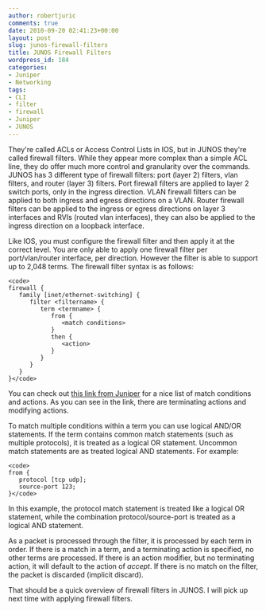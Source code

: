 ```yaml
---
author: robertjuric
comments: true
date: 2010-09-20 02:41:23+00:00
layout: post
slug: junos-firewall-filters
title: JUNOS Firewall Filters
wordpress_id: 184
categories:
- Juniper
- Networking
tags:
- CLI
- filter
- firewall
- Juniper
- JUNOS
---
```


  
They're called ACLs or Access Control Lists in IOS, but in JUNOS they're called firewall filters. While they appear more complex than a simple ACL line, they do offer much more control and granularity over the commands. JUNOS has 3 different type of firewall filters: port (layer 2) filters, vlan filters, and router (layer 3) filters. Port firewall filters are applied to layer 2 switch ports, only in the ingress direction. VLAN firewall filters can be applied to both ingress and egress directions on a VLAN. Router firewall filters can be applied to the ingress or egress directions on layer 3 interfaces and RVIs (routed vlan interfaces), they can also be applied to the ingress direction on a loopback interface. 

Like IOS, you must configure the firewall filter and then apply it at the correct level. You are only able to apply one firewall filter per port/vlan/router interface, per direction. However the filter is able to support up to 2,048 terms. The firewall filter syntax is as follows:

    
    <code>
    firewall {
       family [inet/ethernet-switching] {
          filter <filtername> {
             term <termname> {
                from {
                   <match conditions>
                }
                then {
                   <action>
                }
             }
          }
       }
    }</code>


  
  

You can check out [this link from Juniper](http://jnpr.net/techpubs/en_US/junos/topics/reference/requirements/firewall-filter-ex-series-match-conditions.html) for a nice list of match conditions and actions. As you can see in the link, there are terminating actions and modifying actions.

To match multiple conditions within a term you can use logical AND/OR statements. If the term contains common match statements (such as multiple protocols), it is treated as a logical OR statement. Uncommon match statements are as treated logical AND statements. For example:

    
    <code>
    from {
       protocol [tcp udp];
       source-port 123;
    }</code>


In this example, the protocol match statement is treated like a logical OR statement, while the combination protocol/source-port  is treated as a logical AND statement.

As a packet is processed through the filter, it is processed by each term in order. If there is a match in a term, and a terminating action is specified, no other terms are processed. If there is an action modifier, but no terminating action, it will default to the action of _accept_. If there is no match on the filter, the packet is discarded (implicit discard). 

That should be a quick overview of firewall filters in JUNOS. I will pick up next time with applying firewall filters.
